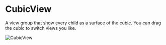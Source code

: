 # CubicView
A view group that show every child as a surface of the cubic. You can drag the cubic to switch views you like.

![CubicView](http://wx4.sinaimg.cn/large/74a5275cgy1fg71ajw70ug20u01hcx6z.gif)
